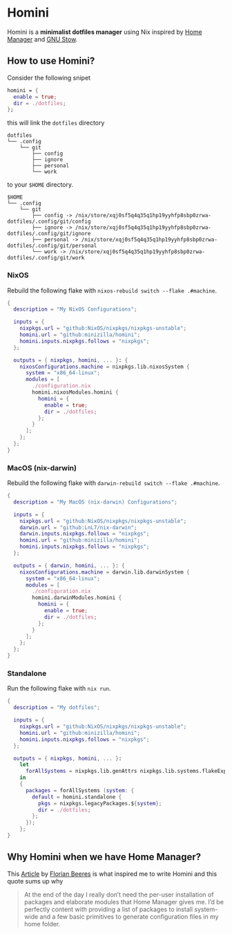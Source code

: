 # Homini

Homini is a **minimalist dotfiles manager** using Nix inspired by
[Home Manager](https://github.com/nix-community/home-manager) and
[GNU Stow](https://www.gnu.org/software/stow/).

## How to use Homini?

Consider the following snipet

```nix
homini = {
  enable = true;
  dir = ./dotfiles;
};
```

this will link the `dotfiles` directory

```
dotfiles
└── .config
    └── git
        ├── config
        ├── ignore
        ├── personal
        └── work
```

to your `$HOME` directory.

```
$HOME
└── .config
    └── git
        ├── config -> /nix/store/xqj0sf5q4q35q1hp19yyhfp8sbp0zrwa-dotfiles/.config/git/config
        ├── ignore -> /nix/store/xqj0sf5q4q35q1hp19yyhfp8sbp0zrwa-dotfiles/.config/git/ignore
        ├── personal -> /nix/store/xqj0sf5q4q35q1hp19yyhfp8sbp0zrwa-dotfiles/.config/git/personal
        └── work -> /nix/store/xqj0sf5q4q35q1hp19yyhfp8sbp0zrwa-dotfiles/.config/git/work
```

### NixOS

Rebuild the following flake with `nixos-rebuild switch --flake .#machine`.

```nix
{
  description = "My NixOS Configurations";

  inputs = {
    nixpkgs.url = "github:NixOS/nixpkgs/nixpkgs-unstable";
    homini.url = "github:minizilla/homini";
    homini.inputs.nixpkgs.follows = "nixpkgs";
  };

  outputs = { nixpkgs, homini, ... }: {
    nixosConfigurations.machine = nixpkgs.lib.nixosSystem {
      system = "x86_64-linux";
      modules = [
        ./configuration.nix
        homini.nixosModules.homini {
          homini = {
            enable = true;
            dir = ./dotfiles;
          };
        }
      ];
    };
  };
}
```

### MacOS (nix-darwin)

Rebuild the following flake with `darwin-rebuild switch --flake .#machine`.

```nix
{
  description = "My MacOS (nix-darwin) Configurations";

  inputs = {
    nixpkgs.url = "github:NixOS/nixpkgs/nixpkgs-unstable";
    darwin.url = "github:LnL7/nix-darwin";
    darwin.inputs.nixpkgs.follows = "nixpkgs";
    homini.url = "github:minizilla/homini";
    homini.inputs.nixpkgs.follows = "nixpkgs";
  };

  outputs = { darwin, homini, ... }: {
    nixosConfigurations.machine = darwin.lib.darwinSystem {
      system = "x86_64-linux";
      modules = [
        ./configuration.nix
        homini.darwinModules.homini {
          homini = {
            enable = true;
            dir = ./dotfiles;
          };
        }
      ];
    };
  };
}
```

### Standalone

Run the following flake with `nix run`.

```nix
{
  description = "My dotfiles";

  inputs = {
    nixpkgs.url = "github:NixOS/nixpkgs/nixpkgs-unstable";
    homini.url = "github:minizilla/homini";
    homini.inputs.nixpkgs.follows = "nixpkgs";
  };

  outputs = { nixpkgs, homini, ... }:
    let
      forAllSystems = nixpkgs.lib.genAttrs nixpkgs.lib.systems.flakeExposed;
    in
    {
      packages = forAllSystems (system: {
        default = homini.standalone {
          pkgs = nixpkgs.legacyPackages.${system};
          dir = ./dotfiles;
        };
      });
    };
}
```

## Why Homini when we have Home Manager?

This [Article](https://www.fbrs.io/nix-hm-reflections) by [Florian Beeres](https://github.com/cideM/)
is what inspired me to write Homini and this quote sums up why

> At the end of the day I really don’t need the per-user installation of packages
> and elaborate modules that Home Manager gives me.
> I’d be perfectly content with providing a list of packages to install system-wide
> and a few basic primitives to generate configuration files in my home folder.
